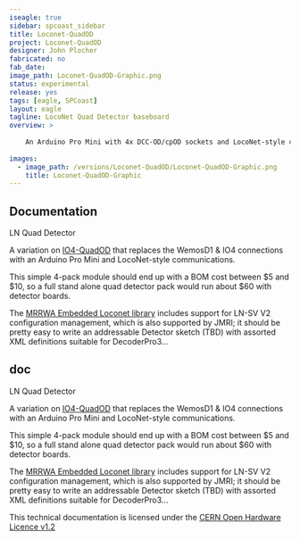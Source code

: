```yaml
---
iseagle: true
sidebar: spcoast_sidebar
title: Loconet-QuadOD
project: Loconet-QuadOD
designer: John Plocher
fabricated: no
fab_date: 
image_path: Loconet-QuadOD-Graphic.png
status: experimental
release: yes
tags: [eagle, SPCoast]
layout: eagle
tagline: LocoNet Quad Detector baseboard
overview: >
    
    An Arduino Pro Mini with 4x DCC-OD/cpOD sockets and LocoNet-style communications that can be used as a building block for a stand alone Loconet Occupancy Detector.
    
images:
  - image_path: /versions/Loconet-QuadOD/Loconet-QuadOD-Graphic.png
    title: Loconet-QuadOD-Graphic
---
```


## Documentation

LN Quad Detector

A variation on [IO4-QuadOD](/IO4-QuadOD.html) that replaces the
WemosD1 & IO4 connections with an Arduino Pro Mini and LocoNet-style
communications.

This simple 4-pack module should end up with a BOM cost between $5
and $10, so a full stand alone quad detector pack would run about
$60 with detector boards.

The [MRRWA Embedded Loconet library](https://github.com/mrrwa/LocoNet)
includes support for LN-SV V2 configuration management, which is
also supported by JMRI; it should be pretty easy to write an
addressable Detector sketch (TBD) with assorted XML definitions
suitable for DecoderPro3...


## doc

LN Quad Detector

A variation on [IO4-QuadOD](/IO4-QuadOD.html) that replaces the
WemosD1 & IO4 connections with an Arduino Pro Mini and LocoNet-style
communications.

This simple 4-pack module should end up with a BOM cost between $5
and $10, so a full stand alone quad detector pack would run about
$60 with detector boards.

The [MRRWA Embedded Loconet library](https://github.com/mrrwa/LocoNet)
includes support for LN-SV V2 configuration management, which is
also supported by JMRI; it should be pretty easy to write an
addressable Detector sketch (TBD) with assorted XML definitions
suitable for DecoderPro3...



This technical documentation is licensed under the [CERN Open Hardware Licence v1.2](http://www.ohwr.org/attachments/2388/cern_ohl_v_1_2.txt)
